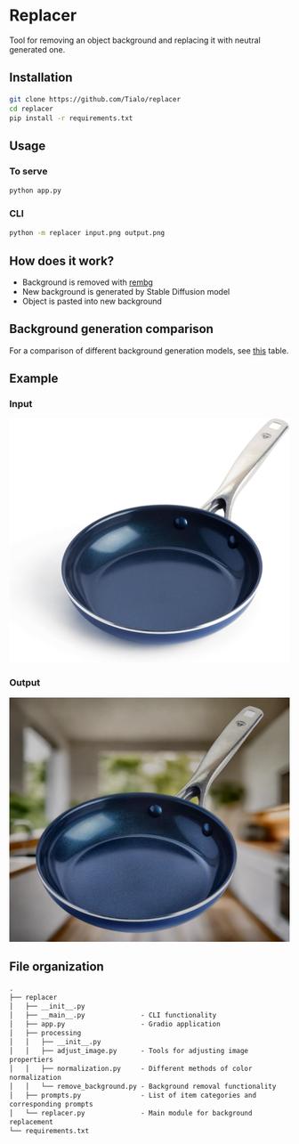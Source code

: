 # Replacer
Tool for removing an object background and replacing it with neutral generated one.

## Installation
```bash
git clone https://github.com/Tialo/replacer
cd replacer
pip install -r requirements.txt
```

## Usage

### To serve
```bash
python app.py
```

### CLI
```bash
python -m replacer input.png output.png
```

## How does it work?
* Background is removed with [rembg](https://github.com/danielgatis/rembg)
* New background is generated by Stable Diffusion model
* Object is pasted into new background

## Background generation comparison
For a comparison of different background generation models, see [this](data/comparison.md) table.


## Example
### Input
![pan](data/pan.png)
### Output
![pan_out](data/pan_output.png)


## File organization
```
.
├── replacer
│   ├── __init__.py
│   ├── __main__.py              - CLI functionality
│   ├── app.py                   - Gradio application
│   ├── processing
│   │   ├── __init__.py
│   │   ├── adjust_image.py      - Tools for adjusting image propertiers
│   │   ├── normalization.py     - Different methods of color normalization
│   │   └── remove_background.py - Background removal functionality
│   ├── prompts.py               - List of item categories and corresponding prompts
│   └── replacer.py              - Main module for background replacement
└── requirements.txt
```